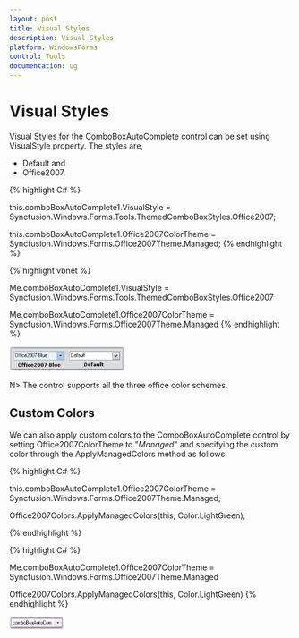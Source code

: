 ```yaml
---
layout: post
title: Visual Styles
description: Visual Styles
platform: WindowsForms
control: Tools
documentation: ug
---
```


# Visual Styles

Visual Styles for the ComboBoxAutoComplete control can be set using VisualStyle property. The styles are,

* Default and 
* Office2007. 



{% highlight C# %}



this.comboBoxAutoComplete1.VisualStyle = Syncfusion.Windows.Forms.Tools.ThemedComboBoxStyles.Office2007;

this.comboBoxAutoComplete1.Office2007ColorTheme = Syncfusion.Windows.Forms.Office2007Theme.Managed;
{% endhighlight %}



{% highlight vbnet %}



Me.comboBoxAutoComplete1.VisualStyle = Syncfusion.Windows.Forms.Tools.ThemedComboBoxStyles.Office2007

Me.comboBoxAutoComplete1.Office2007ColorTheme = Syncfusion.Windows.Forms.Office2007Theme.Managed
{% endhighlight %}


![](ComboBoxAutoComplete-Images/Overview_img51.jpeg)




N> The control supports all the three office color schemes.

## Custom Colors

We can also apply custom colors to the ComboBoxAutoComplete control by setting Office2007ColorTheme to "_Managed_" and specifying the custom color through the ApplyManagedColors method as follows.


{% highlight C# %}


this.comboBoxAutoComplete1.Office2007ColorTheme = Syncfusion.Windows.Forms.Office2007Theme.Managed;

Office2007Colors.ApplyManagedColors(this, Color.LightGreen);

{% endhighlight %}




{% highlight C# %}


Me.comboBoxAutoComplete1.Office2007ColorTheme = Syncfusion.Windows.Forms.Office2007Theme.Managed

Office2007Colors.ApplyManagedColors(this, Color.LightGreen)
{% endhighlight %}


![](ComboBoxAutoComplete-Images/Overview_img53.jpeg)
